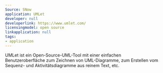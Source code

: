 ```yaml
---
Source: SNow
application: UMLet
developer: null
developerlink: https://www.umlet.com/
licensingmodel: open source
linkapplication: null
tags:
- application
---
```

UMLet ist ein Open-Source-UML-Tool mit einer einfachen Benutzeroberfläche zum Zeichnen von UML-Diagramme, zum Erstellen vom Sequenz- und Aktivitätsdiagramme aus reinem Text, etc.
